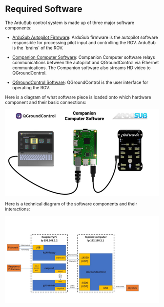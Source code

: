 # Required Software

The ArduSub control system is made up of three major software components:

* [ArduSub Autopilot Firmware](/introduction/required-software/ardusub-autopilot-firmware.md): ArduSub firmware is the autopilot software responsible for processing pilot input and controlling the ROV. ArduSub is the 'brains' of the ROV.

* [Companion Computer Software](/introduction/required-software/companion-computer-software.md): Companion Computer software relays communications between the autopilot and QGroundControl via Ethernet communications. The Companion software also streams HD video to QGroundControl.

* [QGroundControl Software](/introduction/required-software/qgroundcontrol-software.md): QGroundControl is the user interface for operating the ROV.

Here is a diagram of what software piece is loaded onto which hardware component and their basic connections:

<img src="/images/introduction/software/software-overall.png" class="img-responsive img-center" style="max-height:600px;">

Here is a technical diagram of the software components and their interactions:

<img src="/images/software-components.jpg" class="img-responsive img-center" style="max-height:600px;">




